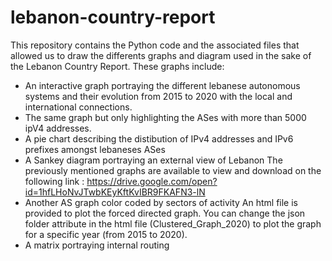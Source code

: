 # lebanon-country-report
This repository contains the Python code and the associated files that allowed us to draw the differents graphs and diagram used in the sake of the Lebanon Country Report.
These graphs include:
  - An interactive graph portraying the different lebanese autonomous systems and their evolution from 2015 to 2020 with the local and         international connections.
  - The same graph but only highlighting the ASes with more than 5000 ipV4 addresses.
  - A pie chart describing the distibution of IPv4 addresses and IPv6 prefixes amongst lebaneses ASes
  - A Sankey diagram portraying an external view of Lebanon
The previously mentioned graphs are available to view and download on the following link :
https://drive.google.com/open?id=1hfLHoNvJTwbKEyKftKvIBR9FKAFN3-lN
  - Another AS graph color coded by sectors of activity
An html file is provided to plot the forced directed graph. You can change the json folder attribute in the html file  (Clustered_Graph_2020) to plot the graph for a specific year (from 2015 to 2020). 
  - A matrix portraying internal routing
 

 
